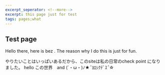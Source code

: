 ```yaml
---
excerpt_seperator: <!--more-->
excerpt: this page just for test 
tags: pages;what
---
```




## Test page

  Hello there, here is bez .
  The reason why I do this is just for fun.
  
  やりたいことはいっぱいあるだから、このsiteは私の日常のcheck point になりました。
hello この世界　and (´・ω・)ﾉ★*ﾟ*ﾖﾛｼｸﾃﾞｽ*ﾟ*☆　

